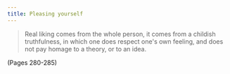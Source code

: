 ```yaml
---
title: Pleasing yourself
---
```


> Real liking comes from the whole person, it comes from a childish truthfulness, in which one does respect one's own feeling, and does not pay homage to a theory, or to an idea.

(Pages 280-285)